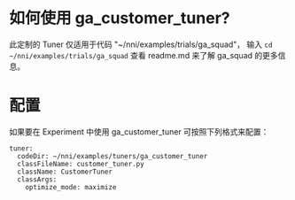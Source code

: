 # 如何使用 ga_customer_tuner?

此定制的 Tuner 仅适用于代码 "~/nni/examples/trials/ga_squad"， 输入 `cd ~/nni/examples/trials/ga_squad` 查看 readme.md 来了解 ga_squad 的更多信息。

# 配置

如果要在 Experiment 中使用 ga_customer_tuner 可按照下列格式来配置：

    tuner:
      codeDir: ~/nni/examples/tuners/ga_customer_tuner
      classFileName: customer_tuner.py
      className: CustomerTuner
      classArgs:
        optimize_mode: maximize
